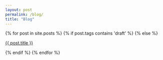 ```yaml
---
layout: post
permalink: /blog/
title: "Blog"
---
```


<div class="row">

{% for post in site.posts %}
{% if post.tags contains 'draft' %}
{% else %}

<a href="{{ post.url }}">{{ post.title }}</a><br>

{% endif %}
{% endfor %}

</div>
